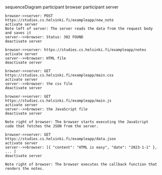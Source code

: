 sequenceDiagram
    participant browser
    participant server

    browser->>server: POST https://studies.cs.helsinki.fi/exampleapp/new_note
    activate server
    Note left of server: The server reads the data from the request body and saves it
    server-->>browser: Status: 302 FOUND
    deactivate server

    browser->>server: https://studies.cs.helsinki.fi/exampleapp/notes
    activate server
    server-->>browser: HTML file
    deactivate server

    browser->>server: GET https://studies.cs.helsinki.fi/exampleapp/main.css
    activate server
    server-->>browser: the css file
    deactivate server

    browser->>server: GET https://studies.cs.helsinki.fi/exampleapp/main.js
    activate server
    server-->>browser: the JavaScript file
    deactivate server

    Note right of browser: The browser starts executing the JavaScript code that fetches the JSON from the server.

    browser->>server: GET https://studies.cs.helsinki.fi/exampleapp/data.json
    activate server
    server-->>browser: [{ "content": "HTML is easy", "date": "2023-1-1" }, ... ]
    deactivate server

    Note right of browser: The browser executes the callback function that renders the notes.